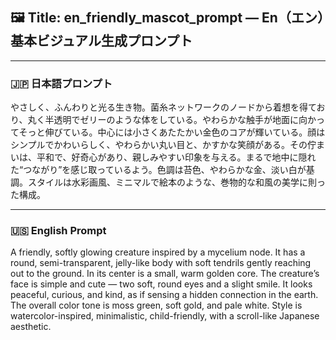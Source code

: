 ## 🖼 Title: en_friendly_mascot_prompt — En（エン）基本ビジュアル生成プロンプト

---

### 🇯🇵 日本語プロンプト

やさしく、ふんわりと光る生き物。菌糸ネットワークのノードから着想を得ており、丸く半透明でゼリーのような体をしている。やわらかな触手が地面に向かってそっと伸びている。中心には小さくあたたかい金色のコアが輝いている。顔はシンプルでかわいらしく、やわらかい丸い目と、かすかな笑顔がある。その佇まいは、平和で、好奇心があり、親しみやすい印象を与える。まるで地中に隠れた“つながり”を感じ取っているよう。色調は苔色、やわらかな金、淡い白が基調。スタイルは水彩画風、ミニマルで絵本のような、巻物的な和風の美学に則った構成。

---

### 🇺🇸 English Prompt

A friendly, softly glowing creature inspired by a mycelium node. It has a round, semi-transparent, jelly-like body with soft tendrils gently reaching out to the ground. In its center is a small, warm golden core. The creature’s face is simple and cute — two soft, round eyes and a slight smile. It looks peaceful, curious, and kind, as if sensing a hidden connection in the earth. The overall color tone is moss green, soft gold, and pale white. Style is watercolor-inspired, minimalistic, child-friendly, with a scroll-like Japanese aesthetic.

